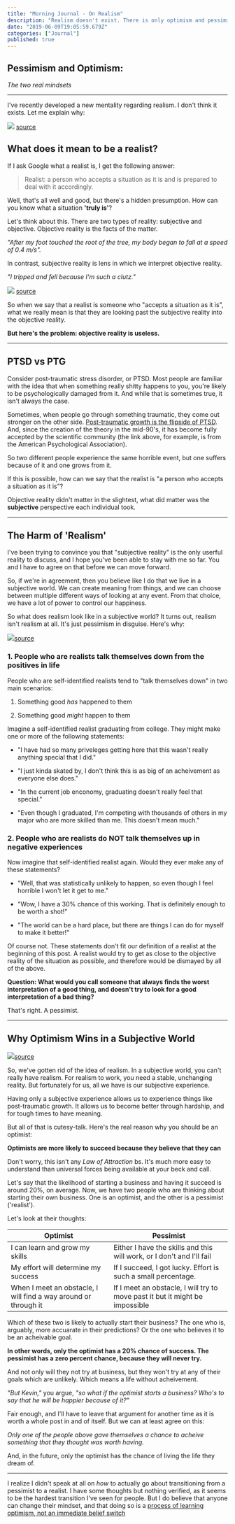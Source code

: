 ```yaml
---
title: "Morning Journal - On Realism"
description: "Realism doesn't exist. There is only optimism and pessimism, and pessimism is wrong."
date: "2019-06-09T19:05:59.679Z"
categories: ["Journal"]
published: true
---
```


## Pessimism and Optimism: 

_The two real mindsets_

---

I've recently developed a new mentality regarding realism. I don't think it exists. Let me explain why:

![](image.png) [source](https://www.google.com/url?sa=i&source=images&cd=&ved=2ahUKEwjfrOvPvN3iAhUB7awKHWiWAeEQjxx6BAgBEAI&url=https%3A%2F%2Fwww.adgebra.in%2Fdigital-marketing%2Fsecret-ingredient-for-digital-marketing-strategy-realism-or-optimism%2F&psig=AOvVaw0CQZxLPiXyH6HVeUis7G-s&ust=1560206500474242)

## What does it mean to be a realist?

If I ask Google what a realist is, I get the following answer: 

> Realist: a person who accepts a situation as it is and is prepared to deal with it accordingly.

Well, that's all well and good, but there's a hidden presumption. How can you know what a situation **'truly is'**? 

Let's think about this. There are two types of reality: subjective and objective. Objective reality is the facts of the matter. 

_"After my foot touched the root of the tree, my body began to fall at a speed of 0.4 m/s"._

In contrast, subjective reality is lens in which we interpret objective reality. 

_"I tripped and fell because I'm such a clutz."_

![](objective-vs-subjective.jpg)
[source](https://www.yesvedanta.com/wp-content/uploads/2018/10/objective-subjective-isvara-jiva-srsti.jpg)

So when we say that a realist is someone who "accepts a situation as it is", what we really mean is that they are looking past the subjective reality into the objective reality. 

**But here's the problem: objective reality is useless.**

---

## PTSD vs PTG

Consider post-traumatic stress disorder, or PTSD. Most people are familiar with the idea that when something really shitty happens to you, you're likely to be psychologically damaged from it. And while that is sometimes true, it isn't always the case. 

Sometimes, when people go through something traumatic, they come out stronger on the other side. [Post-traumatic growth is the flipside of PTSD](https://www.apa.org/monitor/2016/11/growth-trauma). And, since the creation of the theory in the mid-90's, it has become fully accepted by the scientific community (the link above, for example, is from the American Psychological Association).

So two different people experience the same horrible event, but one suffers because of it and one grows from it.

If this is possible, how can we say that the realist is "a person who accepts a situation as it is"? 

Objective reality didn't matter in the slightest, what did matter was the **subjective** perspective each individual took.

---

## The Harm of 'Realism'

I've been trying to convince you that "subjective reality" is the only userful reality to discuss, and I hope you've been able to stay with me so far. You and I have to agree on that before we can move forward. 

So, if we're in agreement, then you believe like I do that we live in a subjective world. We can create meaning from things, and we can choose between multiple different ways of looking at any event. From that choice, we have a lot of power to control our happiness. 

So what does realism look like in a subjective world? It turns out, realism isn't realism at all. It's just pessimism in disguise. Here's why:

![](depressed-realism.jpg)[source](https://www.affinitysm.com/wp-content/uploads/2011/07/depresion_4-1.jpg)

### 1. People who are realists talk themselves down from the positives in life

People who are self-identified realists tend to "talk themselves down" in two main scenarios:

1. Something good _has_ happened to them

2. Something good _might_ happen to them

Imagine a self-identified realist graduating from college. They might make one or more of the following statements:

* "I have had so many priveleges getting here that this wasn't really anything special that I did."

* "I just kinda skated by, I don't think this is as big of an acheivement as everyone else does."

* "In the current job enconomy, graduating doesn't really feel that special."

* "Even though I graduated, I'm competing with thousands of others in my major who are more skilled than me. This doesn't mean much."

### 2. People who are realists do NOT talk themselves up in negative experiences

Now imagine that self-identified realist again. Would they ever make any of these statements?

* "Well, that was statistically unlikely to happen, so even though I feel horrible I won't let it get to me."

* "Wow, I have a 30% chance of this working. That is definitely enough to be worth a shot!"

* "The world can be a hard place, but there are things I can do for myself to make it better!"

Of course not. These statements don't fit our definition of a realist at the beginning of this post. A realist would try to get as close to the objective reality of the situation as possible, and therefore would be dismayed by all of the above.

**Question: What would you call someone that always finds the worst interpretation of a good thing, and doesn't try to look for a good interpretation of a bad thing?**

That's right. A pessimist.

---

## Why Optimism Wins in a Subjective World

![](optimism.png)[source](https://matthewlevy.me/wp-content/uploads/2017/12/Explanatory-Style-Seligman-Optimism-Positive-Psychology.png)

So, we've gotten rid of the idea of realism. In a subjective world, you can't really have realism. For realism to work, you need a stable, unchanging reality. But fortunately for us, all we have is our subjective experience.

Having only a subjective experience allows us to experience things like post-traumatic growth. It allows us to become better through hardship, and for tough times to have meaning. 

But all of that is cutesy-talk. Here's the real reason why you should be an optimist:

**Optimists are more likely to succeed because they believe that they can**

Don't worry, this isn't any _Law of Attraction_ bs. It's much more easy to understand than universal forces being available at your beck and call.

Let's say that the likelihood of starting a business and having it succeed is around 20%, on average. Now, we have two people who are thinking about starting their own business. One is an optimist, and the other is a pessimist ('realist').

Let's look at their thoughts:

| Optimist | Pessimist |
|-----------------------------------------------------------------|-----------------------------------------------------------------------------|
| I can learn and grow my skills | Either I have the skills and this will work, or I don't and I'll fail |
| My effort will determine my success | If I succeed, I got lucky. Effort is such a small percentage. |
| When I meet an obstacle, I will find a way around or through it | If I meet an obstacle, I will try to move past it but it might be impossible |

Which of these two is likely to actually start their business? The one who is, arguably, more accuarate in their predictions? Or the one who believes it to be an acheivable goal.

**In other words, only the optimist has a 20% chance of success. The pessimist has a zero percent chance, because they will never try.**

And not only will they not try at business, but they won't try at any of their goals which are unlikely. Which means a life without acheivement.

_"But Kevin,"_ you argue, _"so what if the optimist starts a business? Who's to say that he will be happier because of it?"_

Fair enough, and I'll have to leave that argument for another time as it is worth a whole post in and of itself. But we can at least agree on this:

_Only one of the people above gave themselves a chance to acheive something that they thought was worth having._ 

And, in the future, only the optimist has the chance of living the life they dream of.

---

I realize I didn't speak at all on _how_ to actually go about transitioning from a pessimist to a realist. I have some thoughts but nothing verified, as it seems to be the hardest transition I've seen for people. But I do believe that anyone can change their mindset, and that doing so is a [process of learning optimism, not an immediate belief switch](https://www.youtube.com/watch?v=2hHNq45rEnU)